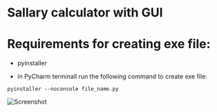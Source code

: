 # Sallary calculator with GUI

# Requirements for creating exe file:

- pyinstaller

- in PyCharm terminall run the following command to create exe file:

```
pyinstaller --noconsole file_name.py
```
![Screenshot](https://github.com/PopFlaviuCiprian/sallary_calculator/assets/117381350/755c7d2d-f5f4-435c-8e27-b73162aa96c8)
